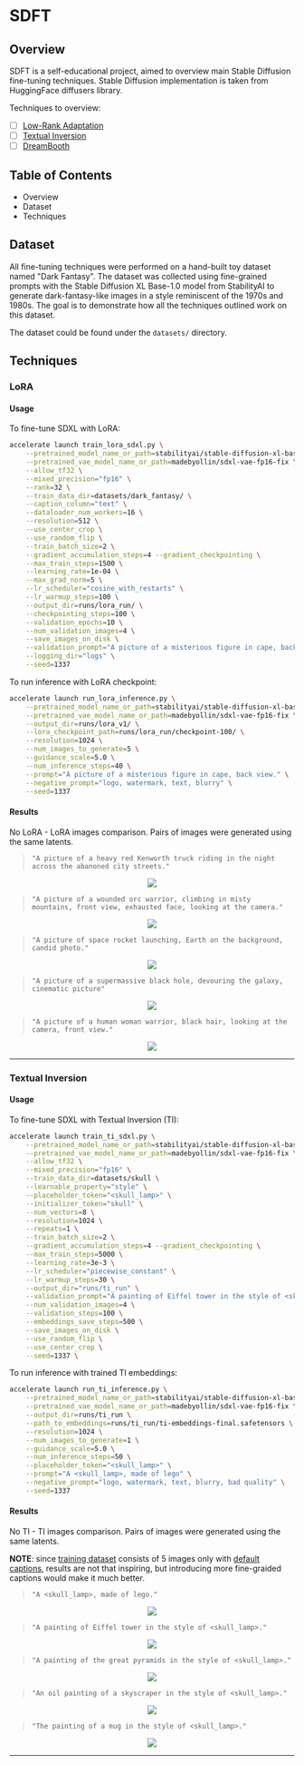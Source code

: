 # SDFT
## Overview

SDFT is a self-educational project, aimed to overview main Stable Diffusion fine-tuning techniques.
Stable Diffusion implementation is taken from HuggingFace diffusers library.

Techniques to overview:
- [ ] [Low-Rank Adaptation](https://arxiv.org/abs/2106.09685)
- [ ] [Textual Inversion](https://textual-inversion.github.io/)
- [ ] [DreamBooth](https://dreambooth.github.io/)

## Table of Contents
* Overview
* Dataset
* Techniques

## Dataset
All fine-tuning techniques were performed on a hand-built toy dataset named "Dark Fantasy". The dataset was collected using fine-grained prompts with the Stable Diffusion XL Base-1.0 model from StabilityAI to generate dark-fantasy-like images in a style reminiscent of the 1970s and 1980s. The goal is to demonstrate how all the techniques outlined work on this dataset.

The dataset could be found under the `datasets/` directory.

## Techniques
### LoRA 
#### Usage

To fine-tune SDXL with LoRA:
```bash 
accelerate launch train_lora_sdxl.py \
    --pretrained_model_name_or_path=stabilityai/stable-diffusion-xl-base-1.0 \
    --pretrained_vae_model_name_or_path=madebyollin/sdxl-vae-fp16-fix \
    --allow_tf32 \
    --mixed_precision="fp16" \
    --rank=32 \
    --train_data_dir=datasets/dark_fantasy/ \
    --caption_column="text" \
    --dataloader_num_workers=16 \
    --resolution=512 \
    --use_center_crop \
    --use_random_flip \
    --train_batch_size=2 \
    --gradient_accumulation_steps=4 --gradient_checkpointing \
    --max_train_steps=1500 \
    --learning_rate=1e-04 \
    --max_grad_norm=5 \
    --lr_scheduler="cosine_with_restarts" \
    --lr_warmup_steps=100 \
    --output_dir=runs/lora_run/ \
    --checkpointing_steps=100 \
    --validation_epochs=10 \
    --num_validation_images=4 \
    --save_images_on_disk \
    --validation_prompt="A picture of a misterious figure in cape, back view." \
    --logging_dir="logs" \
    --seed=1337
```

To run inference with LoRA checkpoint:
```bash
accelerate launch run_lora_inference.py \
    --pretrained_model_name_or_path=stabilityai/stable-diffusion-xl-base-1.0 \
    --pretrained_vae_model_name_or_path=madebyollin/sdxl-vae-fp16-fix \
    --output_dir=runs/lora_v1/ \
    --lora_checkpoint_path=runs/lora_run/checkpoint-100/ \
    --resolution=1024 \
    --num_images_to_generate=5 \
    --guidance_scale=5.0 \
    --num_inference_steps=40 \
    --prompt="A picture of a misterious figure in cape, back view." \
    --negative_prompt="logo, watermark, text, blurry" \
    --seed=1337
```

#### Results

No LoRA - LoRA images comparison. Pairs of images were generated using the same latents.

> `"A picture of a heavy red Kenworth truck riding in the night across the abanoned city streets."`

<!-- #region -->
<p align="center">
<img  src="assets/lora/trucks.png">
</p>
<!-- #endregion -->

> `"A picture of a wounded orc warrior, climbing in misty mountains, front view, exhausted face, looking at the camera."`

<!-- #region -->
<p align="center">
<img  src="assets/lora/orcs.png">
</p>
<!-- #endregion -->

> `"A picture of space rocket launching, Earth on the background, candid photo."`

<!-- #region -->
<p align="center">
<img  src="assets/lora/rockets.png">
</p>
<!-- #endregion -->

> `"A picture of a supermassive black hole, devouring the galaxy, cinematic picture"`

<!-- #region -->
<p align="center">
<img  src="assets/lora/black_holes.png">
</p>
<!-- #endregion -->

> `"A picture of a human woman warrior, black hair, looking at the camera, front view."`

<!-- #region -->
<p align="center">
<img  src="assets/lora/warrior.png">
</p>
<!-- #endregion -->

---

### Textual Inversion 
#### Usage

To fine-tune SDXL with Textual Inversion (TI):
```bash 
accelerate launch train_ti_sdxl.py \
    --pretrained_model_name_or_path=stabilityai/stable-diffusion-xl-base-1.0 \
    --pretrained_vae_model_name_or_path=madebyollin/sdxl-vae-fp16-fix \
    --allow_tf32 \
    --mixed_precision="fp16" \
    --train_data_dir=datasets/skull \
    --learnable_property="style" \
    --placeholder_token="<skull_lamp>" \
    --initializer_token="skull" \
    --num_vectors=8 \
    --resolution=1024 \
    --repeats=1 \
    --train_batch_size=2 \
    --gradient_accumulation_steps=4 --gradient_checkpointing \
    --max_train_steps=5000 \
    --learning_rate=3e-3 \
    --lr_scheduler="piecewise_constant" \
    --lr_warmup_steps=30 \
    --output_dir="runs/ti_run" \
    --validation_prompt="A painting of Eiffel tower in the style of <skull_lamp>" \
    --num_validation_images=4 \
    --validation_steps=100 \
    --embeddings_save_steps=500 \
    --save_images_on_disk \
    --use_random_flip \
    --use_center_crop \
    --seed=1337 \
```

To run inference with trained TI embeddings:
```bash
accelerate launch run_ti_inference.py \
    --pretrained_model_name_or_path=stabilityai/stable-diffusion-xl-base-1.0 \
    --pretrained_vae_model_name_or_path=madebyollin/sdxl-vae-fp16-fix \
    --output_dir=runs/ti_run \
    --path_to_embeddings=runs/ti_run/ti-embeddings-final.safetensors \
    --resolution=1024 \
    --num_images_to_generate=1 \
    --guidance_scale=5.0 \
    --num_inference_steps=50 \
    --placeholder_token="<skull_lamp>" \
    --prompt="A <skull_lamp>, made of lego" \
    --negative_prompt="logo, watermark, text, blurry, bad quality" \
    --seed=1337
```

#### Results

No TI - TI images comparison. Pairs of images were generated using the same latents.

**NOTE**: since [training dataset](datasets/skull/) consists of 5 images only with [default captions](https://github.com/mattroz/SDFT/blob/intergrate-textual-inversion/src/data/dataset.py#L222), results are not that inspiring, but introducing more fine-graided captions would make it much better.

> `"A <skull_lamp>, made of lego."`

<!-- #region -->
<p align="center">
<img  src="assets/ti/lego.png">
</p>
<!-- #endregion -->

>`"A painting of Eiffel tower in the style of <skull_lamp>."`

<!-- #region -->
<p align="center">
<img  src="assets/ti/tower.png">
</p>
<!-- #endregion -->

> `"A painting of the great pyramids in the style of <skull_lamp>."`

<!-- #region -->
<p align="center">
<img  src="assets/ti/pyramids.png">
</p>
<!-- #endregion -->

> `"An oil painting of a skyscraper in the style of <skull_lamp>."`

<!-- #region -->
<p align="center">
<img  src="assets/ti/skyscraper.png">
</p>
<!-- #endregion -->

> `"The painting of a mug in the style of <skull_lamp>."`

<!-- #region -->
<p align="center">
<img  src="assets/ti/mug.png">
</p>
<!-- #endregion -->

---
